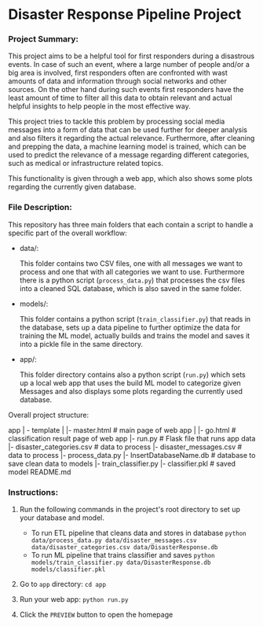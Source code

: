 # Disaster Response Pipeline Project

### Project Summary:
This project aims to be a helpful tool for first responders during a disastrous events. In case of such an event, where a large number of people and/or a big area is involved, first responders often are confronted with wast amounts of data and information through social networks and other sources. On the other hand during such events first responders have the least amount of time to filter all this data to obtain relevant and actual helpful insights to help people in the most effective way. 

This project tries to tackle this problem by processing social media messages into a form of data that can be used further for deeper analysis and also filters it regarding the actual relevance. Furthermore, after cleaning and prepping the data, a machine learning model is trained, which can be used to predict the relevance of a message regarding different categories, such as medical or infrastructure related topics.

This functionality is given through a web app, which also shows some plots regarding the currently given database.

### File Description:
This repository has three main folders that each contain a script to handle a specific part of the overall workflow:
- data/:

    This folder contains two CSV files, one with all messages we want to process and one that with all categories we want to use. Furthermore there is a python script (`process_data.py`) that processes the csv files into a cleaned SQL database, which is also saved in the same folder.

- models/:

    This folder contains a python script (`train_classifier.py`) that reads in the database, sets up a data pipeline to further optimize the data for training the ML model, actually builds and trains the model and saves it into a pickle file in the same directory.

- app/:

    This folder directory contains also a python script (`run.py`) which sets up a local web app that uses the build ML model to categorize given Messages and also displays some plots regarding the currently used database.


Overall project structure:

app
| - template
| |- master.html # main page of web app
| |- go.html # classification result page of web app
|- run.py # Flask file that runs app
data
|- disaster_categories.csv # data to process
|- disaster_messages.csv # data to process
|- process_data.py
|- InsertDatabaseName.db # database to save clean data to
models
|- train_classifier.py
|- classifier.pkl # saved model
README.md


### Instructions:
1. Run the following commands in the project's root directory to set up your database and model.

    - To run ETL pipeline that cleans data and stores in database
        `python data/process_data.py data/disaster_messages.csv data/disaster_categories.csv data/DisasterResponse.db`
    - To run ML pipeline that trains classifier and saves
        `python models/train_classifier.py data/DisasterResponse.db models/classifier.pkl`

2. Go to `app` directory: `cd app`

3. Run your web app: `python run.py`

4. Click the `PREVIEW` button to open the homepage
